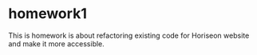 # homework1
This is homework is about refactoring existing code for Horiseon website and make it more accessible.
